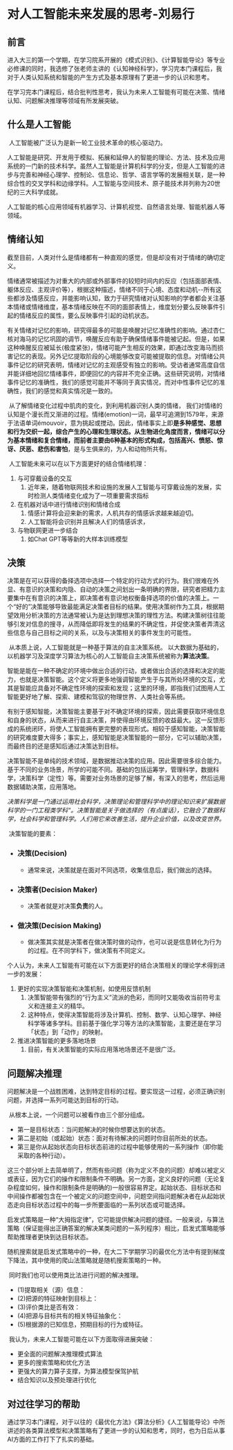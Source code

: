 # 对人工智能未来发展的思考-刘易行

## 前言

​	进入大三的第一个学期，在学习院系开展的《模式识别》、《计算智能导论》等专业必修课的同时，我选修了张老师主讲的《认知神经科学》，学习完本门课程后，我对于人类认知系统和智能的产生方式及基本原理有了更进一步的认识和思考。

​	在学习完本门课程后，结合批判性思考，我认为未来人工智能有可能在决策、情绪认知、问题解决推理等领域有所发展突破。

## 什么是人工智能

​	人工智能被广泛认为是新一轮工业技术革命的核心驱动力。

​	人工智能是研究、开发用于模拟、拓展和延伸人的智能的理论、方法、技术及应用系统的一门新的技术科学。虽然人工智能是计算机科学的分支，但是人工智能的进步与完善和神经心理学、控制论、信息论、哲学、语言学等的发展相关联，是一种综合性的交叉学科和边缘学科。人工智能与空间技术、原子能技术并列称为20世纪的三大科学成就。

​	人工智能的核心应用领域有机器学习、计算机视觉、自然语言处理、智能机器人等领域。

## 情绪认知

​	截至目前，人类对什么是情绪都有一种直观的感觉，但是却没有对于情绪的确切定义。

​	情绪通常被描述为对重大的内部或外部事件的较短时间内的反应（包括面部表情、躯体反应、主观评价等），根据这种描述，情绪不同于心境、态度和动机--所有这些都涉及情感反应，并能影响认知，致力于研究情绪对认知影响的学者都会关注基本情绪或情绪维度，基本情绪反映在不同的面部表情上，维度划分要么反映事件引起的情绪反应的属性，要么反映事件引起的动机状态。

​	有关情绪对记忆的影响，研究得最多的可能是唤醒对记忆准确性的影响。通过杏仁核对海马的记忆巩固的调节，唤醒反应有助于确保情绪事件能被记起。但是，如果这种唤醒反应被延长(极度紧张)，情绪可能产生相反的效果，即通过改变海马而损害记忆的表现。
​	另外记忆提取阶段的心境能够改变可能被提取的信息。对情绪公共事件记忆的研究表明，情绪对记忆的主观感受有独立的影响。受访者通常高度自信并能详细地回忆情绪事件，即便回忆的内容并不完全正确。这些研究说明，对情绪事件记忆的准确性，我们的感觉可能并不等同于真实情况，而对中性事件记忆的准确性，我们的感觉和真实情况是一致的。

​	从了解情绪变化过程中肌肉的变化，到利用机器识别人类的情绪， 我们对情绪的认知是个漫长而又渐进的过程。情绪(emotion)一词，最早可追溯到1579年，来源于法语单词émouvoir，意为挑起或搅动。因此，情绪事实上即**是多种感觉、思想和行为交织一起，综合产生的心理和生理状态。**从生物进化角度而言，情绪可以分为基本情绪和复合情绪，而前者主要由6种基本的形式构成，包括**高兴、愤怒、惊讶、厌恶、悲伤和害怕**，是与生俱来的，为人和动物所共有。

​	人工智能未来可以在以下方面更好的结合情绪机理：

1. 与可穿戴设备的交互
   1. 近年来，随着物联网技术和设施的发展人工智能与可穿戴设施的发展，实时检测人类情绪变化成为了一项重要需求指标
2. 在机器对话中进行情绪识别和情绪合成
   1. 情感计算将会迎来新的需求，人机共存的情感诉求越来越迫切。
   2. 人工智能将会识别并且解决人们的情感诉求，
3. 与物联网更进一步结合
   1. 如Chat GPT等等新的大样本训练模型

## 决策

​	决策是在可以获得的备择选项中选择一个特定的行动方式的行为。我们很难在外显、有意识的决策和内隐、自动的决策之间划出一条明确的界限，研究者把精力主要集中在有意识的决策上，即决策者有意识地权衡备择选项的价值的决策上。
​	一个“好的”决策能够导致最能满足决策者目标的结果。使用决策树作为工具，根据期望效用分析决策的方法通常被认为是达到理想决策的理性方法。构建决策树往往能够引发对信息的搜寻，从而降低即将发生的结果的不确定性，并促使决策者弄清这些信息与自己目标之间的关系，以及与决策相关的事件发生的可能性。

​	从本质上说，人工智能就是一种基于算法的自主决策系统。 以大数据为基础的，以机器学习及深度学习算法为核心的人工智能自主决策系统被称为**算法决策**。

​	智能是能在一种不确定的环境中做出合适的行动，或者做出合适的选择和决定的能力，也就是决策智能。这个定义将更多地强调智能产生于与其所处环境的交互，尤其是智能应具备对不确定性环境的探索和发现；这里的环境，即指我们试图用人工智能更好地了解、探索、建模和驾驭的物理世界、人类社会等系统。

​	有别于感知智能，决策智能主要基于对不确定环境的探索，因此需要获取环境信息和自身的状态，从而来进行自主决策，并使得由环境反馈的收益最大。这一反馈形成的系统闭环，将使人工智能拥有更完整的表现形式。相较于感知智能，决策智能的研究难度要大得多；事实上，感知智能是决策智能的一部分，它可以辅助决策，而最终目的还是感知后通过决策达到目标。

​	决策智能不是单纯的技术领域，是数据推动决策的应用。因此需要很多综合能力。基于不同的业务场景，所学的可能不同。基础的包括运筹学，管理科学，数据科学，决策科学（定性）等。需要对业务场景的足够了解，有深入的思考，然后运用数据辅助决策，应用落地。

​	*决策科学是一门通过运用社会科学，决策理论和管理科学中的理论知识来扩展数据科学的一门工程类学科“。决策智能是关于做选择的（有点废话），它融合了数据科学，社会科学和管理科学。人们用它来改善生活，提升企业价值，以及改变世界。*

​	决策智能的要素：

- ### 决策(Decision)

  - 通常来说，决策就是在面对不同选项，收集信息后，我们做出的选择。

- ### 决策者(Decision Maker)

  - 决策者就是对决策**负责**的人。

- ### 做决策(Decision Making)

  - 做决策其实就是决策者在做决策时做的动作，也可以说是信息转化为行为的过程。在不同学科下，做决策有不同定义。

​	个人认为，未来人工智能有可能在以下方面更好的结合决策相关的理论学术得到进一步的发展：

1. 更好的实现决策智能和决策机制，如使用反馈机制
   1. 决策智能带有强烈的“行为主义”流派的色彩，而同时又能吸收当前符号主义和连接主义的精华。
   2. 这种特点，使得决策智能将涉及计算机、控制、数学、认知心理学、神经科学等诸多学科。目前基于强化学习等方法的决策智能，主要还是在学习「状态」到「动作」的映射。
2. 推进决策智能的更多落地场景
   1. 目前，有关决策智能的实际应用落地场景还不是很广泛。

## 问题解决推理

​	问题解决是一个战胜困难，达到特定目标的过程。要实现这一过程，必须正确识别问题，并选择一系列可能达到目标的行动。

​	从根本上说，一个问题可以被看作由三个部分组成。

- 第一是目标状态：当问题解决的时候你想要达到的状态。
- 第二是初始（或起始）状态：面对有待解决的问题时你目前所处的状态。
- 第三是你从起始状态向目标状态前进的过程中能够使用的一系列操作（即你能采取的各种行动）。

​	这三个部分听上去简单明了，然而有些问题（称为定义不良的问题）却难以被定义或表征，因为它们的操作和限制条件不明确。另一方面，定义良好的问题（无论复杂程度如何，操作和限制条件是明确的)一般很容易界定。起始状态、目标状态和中间操作都被包含在一个被定义的问题空间中，问题空间指问题解决者在从起始状态走向目标状态过程中的每一步所要面临的一系列状态或可能选择。

​	启发式策略是一种“大拇指定律”，它可能提供解决问题的捷径。一般来说，与算法策略（保证能得出正确答案的解决某类问题的一系列程序）相比，启发式策略能够帮助推理者更快到达目标状态。

​	随机搜索就是启发式策略中的一种，在大二下学期学习的最优化方法中有提到梯度下降法，其中使用的爬山法策略就是随机搜索策略的一种。

​	同时我们也可以使用类比法进行问题的解决推理。

- (1)提取相关（源）信息：
- (2)把源的特征映射到目标上：
- (3)评价类比是否有效：
- (4)把源与目标共有的相关特征抽象化：
- (5)根据源的已知信息，预期目标的行为或特征。

​	我认为，未来人工智能可能在以下方面取得进展突破：

- 更全面的问题解决推理模式算法
- 更多的搜索策略和优化方法
- 更强大的算力算子支撑，为算法模型保驾护航
- 结合知识以及预处理进行优化

## 对过往学习的帮助

​	通过学习本门课程，对于以往的《最优化方法》《算法分析》《人工智能导论》中所讲述的各类算法模型和决策策略有了更进一步的认知和思考，同时，也为日后从事AI方面的工作打下了扎实的基础。